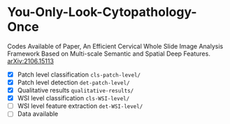 # You-Only-Look-Cytopathology-Once
Codes Available of Paper, An Efficient Cervical Whole Slide Image Analysis Framework Based on Multi-scale Semantic and Spatial Deep Features. [arXiv:2106.15113](https://arxiv.org/abs/2106.15113)

- [x] Patch level classification `cls-patch-level/`
- [x] Patch level detection `det-patch-level/`
- [x] Qualitative results `qualitative-results/`
- [x] WSI level classification `cls-WSI-level/`
- [ ] WSI level feature extraction `det-WSI-level/`
- [ ] Data available
